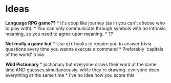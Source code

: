 <!-- TITLE: Game Ideas -->
<!-- SUBTITLE: A list of all the game ideas we've ever had -->

# Ideas
**Language RPG game??**
	* It's coop like journey (as in you can't choose who to play with).
	* You can only communicate through symbols with no intrinsic meaning, so you need to agree upon meaning.
	* ??

**Not really a game but**
	* Use `git` hooks to require you to answer trivia questions every time you wanna execute a command
	* Preferably 'capitals of the world' trivia

**Wild Pictionary**
	* pictionary but everyone draws their word at the same time AND guesses simultaneously. while they're drawing. everyone does everything at the same time
	* i've no idea how you score this